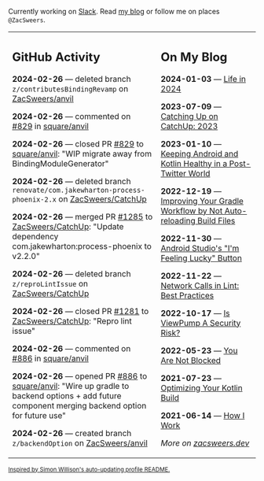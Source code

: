 Currently working on [Slack](https://slack.com/). Read [my blog](https://zacsweers.dev/) or follow me on places `@ZacSweers`.

<table><tr><td valign="top" width="60%">

## GitHub Activity
<!-- githubActivity starts -->
**2024-02-26** — deleted branch `z/contributesBindingRevamp` on [ZacSweers/anvil](https://github.com/ZacSweers/anvil)

**2024-02-26** — commented on [#829](https://github.com/square/anvil/pull/829#issuecomment-1965173687) in [square/anvil](https://github.com/square/anvil)

**2024-02-26** — closed PR [#829](https://github.com/square/anvil/pull/829) to [square/anvil](https://github.com/square/anvil): "WIP migrate away from BindingModuleGenerator"

**2024-02-26** — deleted branch `renovate/com.jakewharton-process-phoenix-2.x` on [ZacSweers/CatchUp](https://github.com/ZacSweers/CatchUp)

**2024-02-26** — merged PR [#1285](https://github.com/ZacSweers/CatchUp/pull/1285) to [ZacSweers/CatchUp](https://github.com/ZacSweers/CatchUp): "Update dependency com.jakewharton:process-phoenix to v2.2.0"

**2024-02-26** — deleted branch `z/reproLintIssue` on [ZacSweers/CatchUp](https://github.com/ZacSweers/CatchUp)

**2024-02-26** — closed PR [#1281](https://github.com/ZacSweers/CatchUp/pull/1281) to [ZacSweers/CatchUp](https://github.com/ZacSweers/CatchUp): "Repro lint issue"

**2024-02-26** — commented on [#886](https://github.com/square/anvil/pull/886#issuecomment-1965091175) in [square/anvil](https://github.com/square/anvil)

**2024-02-26** — opened PR [#886](https://github.com/square/anvil/pull/886) to [square/anvil](https://github.com/square/anvil): "Wire up gradle to backend options + add future component merging backend option for future use"

**2024-02-26** — created branch `z/backendOption` on [ZacSweers/anvil](https://github.com/ZacSweers/anvil)
<!-- githubActivity ends -->
</td><td valign="top" width="40%">

## On My Blog
<!-- blog starts -->
**2024-01-03** — [Life in 2024](https://www.zacsweers.dev/life-in-2024/)

**2023-07-09** — [Catching Up on CatchUp: 2023](https://www.zacsweers.dev/catching-up-on-catchup-2023/)

**2023-01-10** — [Keeping Android and Kotlin Healthy in a Post-Twitter World](https://www.zacsweers.dev/keeping-android-healthy/)

**2022-12-19** — [Improving Your Gradle Workflow by Not Auto-reloading Build Files](https://www.zacsweers.dev/improving-your-workflow-by-not-auto-reloading-build-files/)

**2022-11-30** — [Android Studio's "I'm Feeling Lucky" Button](https://www.zacsweers.dev/android-studios-im-feeling-lucky-button/)

**2022-11-22** — [Network Calls in Lint: Best Practices](https://www.zacsweers.dev/network-calls-in-lint-best-practices/)

**2022-10-17** — [Is ViewPump A Security Risk?](https://www.zacsweers.dev/is-viewpump-a-security-risk/)

**2022-05-23** — [You Are Not Blocked](https://www.zacsweers.dev/you-are-not-blocked/)

**2021-07-23** — [Optimizing Your Kotlin Build](https://www.zacsweers.dev/optimizing-your-kotlin-build/)

**2021-06-14** — [How I Work](https://www.zacsweers.dev/how-i-work/)
<!-- blog ends -->
_More on [zacsweers.dev](https://zacsweers.dev/)_
</td></tr></table>

<sub><a href="https://simonwillison.net/2020/Jul/10/self-updating-profile-readme/">Inspired by Simon Willison's auto-updating profile README.</a></sub>